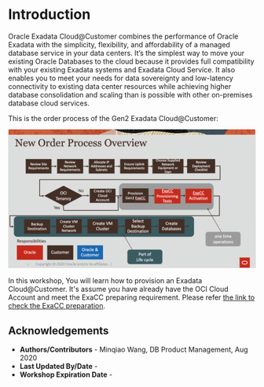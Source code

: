 # Introduction

Oracle Exadata Cloud@Customer combines the performance of Oracle Exadata with the simplicity, flexibility, and affordability of a managed database service in your data centers. It’s the simplest way to move your existing Oracle Databases to the cloud because it provides full compatibility with your existing Exadata systems and Exadata Cloud Service. It also enables you to meet your needs for data sovereignty and low-latency connectivity to existing data center resources while achieving higher database consolidation and scaling than is possible with other on-premises database cloud services.

This is the order process of the Gen2 Exadata Cloud@Customer:

![](images/image-20200815085909909.png)

In this workshop, You will learn how to provision an Exadata Cloud@Customer. It's assume you have already have the OCI Cloud Account and meet the ExaCC preparing requirement. Please refer [the link to check the ExaCC preparation](https://docs.cloud.oracle.com/en-us/iaas/exadata/doc/eccpreparing.html).


## Acknowledgements

- **Authors/Contributors** - Minqiao Wang, DB Product Management, Aug 2020
- **Last Updated By/Date** - 
- **Workshop Expiration Date** - 

